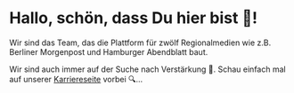 # Hallo, schön, dass Du hier bist 👋!

Wir sind das Team, das die Plattform für zwölf Regionalmedien wie z.B. Berliner Morgenpost und Hamburger Abendblatt baut.

Wir sind auch immer auf der Suche nach Verstärkung 👥. Schau einfach mal auf unserer [Karriereseite](https://karriere.funkemedien.de/de/) vorbei 🔍...
